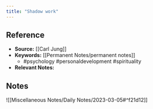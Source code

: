 ```yaml
---
title: "Shadow work"
---
```

## Reference
- **Source:** [[Carl Jung]]
- **Keywords:** [[Permanent Notes/permanent notes]]
	- #psychology #personaldevelopment #spirituality 
- **Relevant Notes:** 

## Notes
![[Miscellaneous Notes/Daily Notes/2023-03-05#^f21d12]]